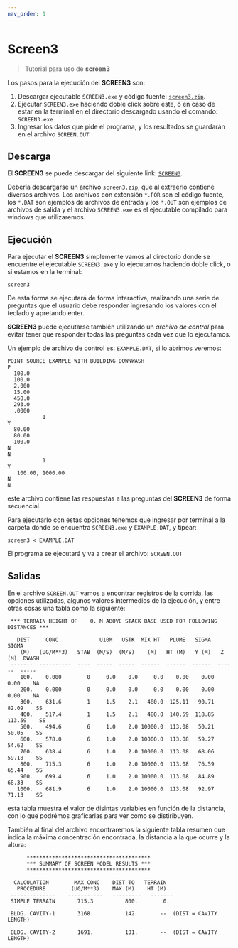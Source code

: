 ```yaml
---
nav_order: 1
---
```

# Screen3

> Tutorial para uso de **screen3**

Los pasos para la ejecución del **SCREEN3** son:
1. Descargar ejecutable ``SCREEN3.exe`` y código fuente: [``screen3.zip``](https://gaftp.epa.gov/Air/aqmg/SCRAM/models/screening/screen3/screen3.zip).
2. Ejecutar ``SCREEN3.exe`` haciendo doble click sobre este, ó en caso de estar en la terminal en el directorio descargado usando el comando: ``SCREEN3.exe``
3. Ingresar los datos que pide el programa, y los resultados se guardarán en el archivo ``SCREEN.OUT``.


## Descarga

El **SCREEN3** se puede descargar del siguiente link: [``SCREEN3``](https://gaftp.epa.gov/Air/aqmg/SCRAM/models/screening/screen3/screen3.zip).

Debería descargarse un archivo ``screen3.zip``, que al extraerlo contiene diversos archivos. Los archivos con extensión ``*.FOR`` son el código fuente, los ``*.DAT`` son ejemplos de archivos de entrada y los ``*.OUT`` son ejemplos de archivos de salida y el archivo ``SCREEN3.exe`` es el ejecutable compilado para windows que utilizaremos.
 

## Ejecución

Para ejecutar el **SCREEN3** simplemente vamos al directorio donde se encuentre el ejecutable ``SCREEN3.exe`` y lo ejecutamos haciendo doble click, o si estamos en la terminal:

```shell
screen3
```
De esta forma se ejecutará de forma interactiva, realizando una serie de preguntas que el usuario debe responder ingresando los valores con el teclado y apretando enter.


**SCREEN3** puede ejecutarse también utilizando un *archivo de control* para evitar tener que responder todas las preguntas cada vez que lo ejecutamos.

Un ejemplo de archivo de control es: ``EXAMPLE.DAT``, si lo abrimos veremos:

```
POINT SOURCE EXAMPLE WITH BUILDING DOWNWASH
P
  100.0
  100.0
  2.000
  15.00
  450.0
  293.0
  .0000
           1
Y
  80.00
  80.00
  100.0
N
N
           1
Y
   100.00, 1000.00
N
N
```
este archivo contiene las respuestas a las preguntas del **SCREEN3** de forma secuencial. 

Para ejecutarlo con estas opciones tenemos que ingresar por terminal a la carpeta donde se encuentra ``SCREEN3.exe`` y ``EXAMPLE.DAT``, y tipear:

```shell
screen3 < EXAMPLE.DAT
``` 
El programa se ejecutará y va a crear el archivo: ``SCREEN.OUT``


## Salidas

En el archivo ``SCREEN.OUT`` vamos a encontrar registros de la corrida, las opciones utilizadas, algunos valores intermedios de la ejecución, y entre otras cosas una tabla como la siguiente:

```
 *** TERRAIN HEIGHT OF    0. M ABOVE STACK BASE USED FOR FOLLOWING DISTANCES ***

   DIST     CONC             U10M   USTK  MIX HT   PLUME   SIGMA   SIGMA
    (M)   (UG/M**3)   STAB  (M/S)  (M/S)    (M)   HT (M)   Y (M)   Z (M)  DWASH
 -------  ----------  ----  -----  -----  ------  ------  ------  ------  -----
    100.    0.000        0     0.0    0.0     0.0    0.00    0.00    0.00    NA
    200.    0.000        0     0.0    0.0     0.0    0.00    0.00    0.00    NA
    300.    631.6        1     1.5    2.1   480.0  125.11   90.71   82.09    SS
    400.    517.4        1     1.5    2.1   480.0  140.59  118.85  113.59    SS
    500.    494.6        6     1.0    2.0 10000.0  113.08   50.21   50.05    SS
    600.    578.0        6     1.0    2.0 10000.0  113.08   59.27   54.62    SS
    700.    638.4        6     1.0    2.0 10000.0  113.08   68.06   59.18    SS
    800.    715.3        6     1.0    2.0 10000.0  113.08   76.59   65.44    SS
    900.    699.4        6     1.0    2.0 10000.0  113.08   84.89   68.33    SS
   1000.    681.9        6     1.0    2.0 10000.0  113.08   92.97   71.13    SS

```
esta tabla muestra el valor de disintas variables en función de la distancia, con lo que podrémos graficarlas para ver como se distiribuyen.

También al final del archivo encontraremos la siguiente tabla resumen que  indica la máxima concentración encontrada, la distancia a la que ocurre y la altura:

```
      ***************************************
      *** SUMMARY OF SCREEN MODEL RESULTS ***
      ***************************************

  CALCULATION        MAX CONC    DIST TO   TERRAIN
   PROCEDURE        (UG/M**3)    MAX (M)    HT (M)
 --------------    -----------   ---------   -------
 SIMPLE TERRAIN       715.3          800.        0.

 BLDG. CAVITY-1       3168.          142.       --  (DIST = CAVITY LENGTH)

 BLDG. CAVITY-2       1691.          101.       --  (DIST = CAVITY LENGTH)
```


